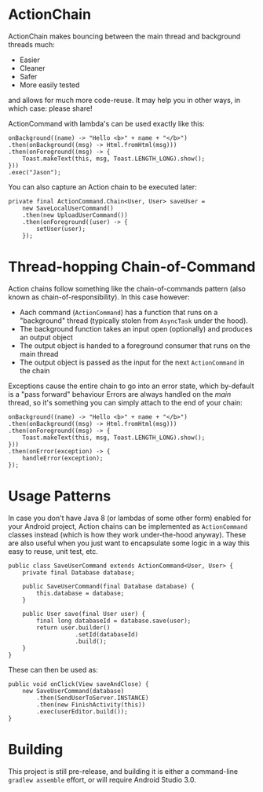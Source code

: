 # ActionChain

ActionChain makes bouncing between the main thread and background threads much:

* Easier
* Cleaner
* Safer
* More easily tested

and allows for much more code-reuse. It may help you in other ways, in which case: please share!

ActionCommand with lambda's can be used exactly like this:
```
onBackground((name) -> "Hello <b>" + name + "</b>")
.then(onBackground((msg) -> Html.fromHtml(msg)))
.then(onForeground((msg) -> {
    Toast.makeText(this, msg, Toast.LENGTH_LONG).show();
}))
.exec("Jason");
```

You can also capture an Action chain to be executed later:

```
private final ActionCommand.Chain<User, User> saveUser =
    new SaveLocalUserCommand()
    .then(new UploadUserCommand())
    .then(onForeground((user) -> {
        setUser(user);
    });
```

# Thread-hopping Chain-of-Command

Action chains follow something like the chain-of-commands pattern (also known as chain-of-responsibility).
In this case however:

* Aach command (`ActionCommand`) has a function that runs on a "background" thread (typically stolen from `AsyncTask` under the hood).
* The background function takes an input open (optionally) and produces an output object
* The output object is handed to a foreground consumer that runs on the main thread
* The output object is passed as the input for the next `ActionCommand` in the chain

Exceptions cause the entire chain to go into an error state, which by-default is a "pass forward" behaviour
Errors are always handled on the *main* thread, so it's something you can simply attach to the end of your chain:

```
onBackground((name) -> "Hello <b>" + name + "</b>")
.then(onBackground((msg) -> Html.fromHtml(msg)))
.then(onForeground((msg) -> {
    Toast.makeText(this, msg, Toast.LENGTH_LONG).show();
}))
.then(onError(exception) -> {
    handleError(exception);
});
```

# Usage Patterns

In case you don't have Java 8 (or lambdas of some other form) enabled for your Android project,
Action chains can be implemented as `ActionCommand` classes instead (which is how they work
under-the-hood anyway). These are also useful when you just want to encapsulate some logic
in a way this easy to reuse, unit test, etc.

```
public class SaveUserCommand extends ActionCommand<User, User> {
    private final Database database;

    public SaveUserCommand(final Database database) {
        this.database = database;
    }

    public User save(final User user) {
        final long databaseId = database.save(user);
        return user.builder()
                   .setId(databaseId)
                   .build();
    }
}
```

These can then be used as:

```
public void onClick(View saveAndClose) {
    new SaveUserCommand(database)
        .then(SendUserToServer.INSTANCE)
        .then(new FinishActivity(this))
        .exec(userEditor.build());
}
```

# Building

This project is still pre-release, and building it is either a command-line `gradlew assemble` effort,
or will require Android Studio 3.0.
